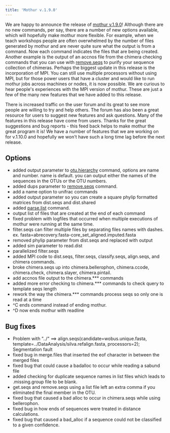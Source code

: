 ```yaml
---
title: 'Mothur v.1.9.0'
---
```

We are happy to announce the release of [mothur
v.1.9.0](mothur_v.1.9.0)! Although there are no new commands,
per say, there are a number of new options available, which will
hopefully make mothur more flexible. For example, when we teach
workshops people are often overwhelmed by the number of files generated
by mothur and are never quite sure what the output is from a command.
Now each command indicates the files that are being created. Another
example is the output of an accnos file from the chimera checking
commands that you can use with [remove.seqs](remove.seqs) to
purify your sequence collection of chimeras. Perhaps the biggest update
in this release is the incorporation of MPI. You can still use multiple
processors without using MPI, but for those power users that have a
cluster and would like to run mothur jobs across machines or nodes, it
is now possible. We are curious to hear people\'s experiences with the
MPI version of mothur. These are just a few of the many new features
that we have added to this release.

There is increased traffic on the user forum and its great to see more
people are willing to try and help others. The forum has also been a
great resource for users to suggest new features and ask questions. Many
of the features in this release have come from users. Thanks for the
great suggestions and bug reports - this feed back helps to make mothur
the great program it is! We have a number of features that we are
working on for v.1.10.0 and hopefully we won\'t have such a long time
lag before the next release.

## Options

-   added output parameter to [otu.hierarchy](otu.hierarchy)
    command, options are name and number. name is default. you can
    output either the names of the sequences in the OTUs or the OTU
    numbers.
-   added dups parameter to [remove.seqs](remove.seqs)
    command.
-   add a name option to unifrac commands
-   added output parameter so you can create a square phylip formatted
    matrices from dist.seqs and dist.shared
-   added [parse.list](parse.list) command.
-   output list of files that are created at the end of each command
-   fixed problem with logfiles that occurred when multiple executions
    of mothur were running at the same time.
-   filter.seqs can filter multiple files by separating files names with
    dashes. ex. fasta=abrecovery.fasta-core\_set\_aligned.imputed.fasta
-   removed phylip parameter from dist.seqs and replaced with output
-   added sim parameter to read.dist
-   parallelized filter.seqs
-   added MPI code to dist.seqs, filter.seqs, classify.seqs, align.seqs,
    and chimera commands.
-   broke chimera.seqs up into chimera.bellerophon, chimera.ccode,
    chimera.check, chimera.slayer, chimera.pintail.
-   add accnos file output to the chimera.\*\*\* commands
-   added more error checking to chimera.\*\*\* commands to check query
    to template seqs length
-   rework the way the chimera.\*\*\* commands process seqs so only one
    is read at a time
-   \^C ends command instead of ending mothur.
-   \^D now ends mothur with readline

## Bug fixes

-   Problem with \"../\" ==\> align.seqs(candidate=wobus.unique.fasta,
    template=../DataAnalysis/silva.refalign.fasta, processors=2);
    Segmentation fault
-   fixed bug in merge.files that inserted the eof character in between
    the merged files
-   fixed bug that could cause a badalloc to occur while reading a
    sabund file
-   added checking for duplicate sequence names in list files which
    leads to .missing.group file to be blank.
-   get.seqs and remove.seqs using a list file left an extra comma if
    you eliminated the final member in the OTU.
-   fixed bug that caused a bad alloc to occur in chimera.seqs while
    using bellerophon.
-   fixed bug in how ends of sequences were treated in distance
    calculations.
-   fixed bug that caused a bad\_alloc if a sequence could not be
    classified to a given confidence.
